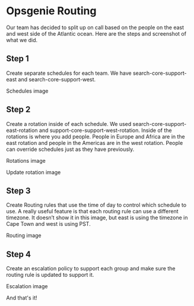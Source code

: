 # Opsgenie Routing

Our team has decided to split up on call based on the people on the east and west side of the Atlantic ocean. Here are the steps and screenshot of what we did.

## Step 1

Create separate schedules for each team. We have search-core-support-east and search-core-support-west.

Schedules image

## Step 2

Create a rotation inside of each schedule. We used search-core-support-east-rotation and support-core-support-west-rotation. Inside of the rotations is where you add people. People in Europe and Africa are in the east rotation and people in the Americas are in the west rotation. People can override schedules just as they have previously.

Rotations image

Update rotation image

## Step 3

Create Routing rules that use the time of day to control which schedule to use. A really useful feature is that each routing rule can use a different timezone. It doesn’t show it in this image, but east is using the timezone in Cape Town and west is using PST.

Routing image

## Step 4

Create an escalation policy to support each group and make sure the routing rule is updated to support it.

Escalation image


And that's it!

